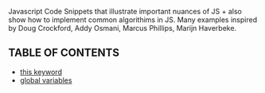 Javascript Code Snippets that illustrate important nuances of JS + also show how to implement common algorithims in JS. Many examples inspired by Doug Crockford, Addy Osmani, Marcus Phillips, Marijn Haverbeke.

## TABLE OF CONTENTS
* [this keyword](this.md)
* [global variables](globals.md)
